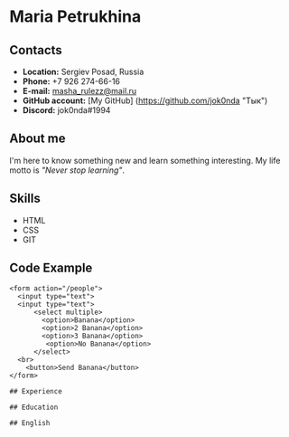 # Maria Petrukhina

## Contacts
+ **Location:** Sergiev Posad, Russia
+ **Phone:** +7 926 274-66-16
+ **E-mail:** masha_rulezz@mail.ru
+ **GitHub account:** [My GitHub] (https://github.com/jok0nda "Тык")
+ **Discord:** jok0nda#1994

## About me
I'm here to know something new and learn something interesting. My life motto is *"Never stop learning"*.

## Skills
+ HTML
+ CSS
+ GIT

## Code Example

```
<form action="/people">
  <input type="text">
  <input type="text">
      <select multiple>
        <option>Banana</option>
        <option>2 Banana</option>
        <option>3 Banana</option>
         <option>No Banana</option>
      </select>
  <br>
    <button>Send Banana</button>
</form>

## Experience

## Education

## English